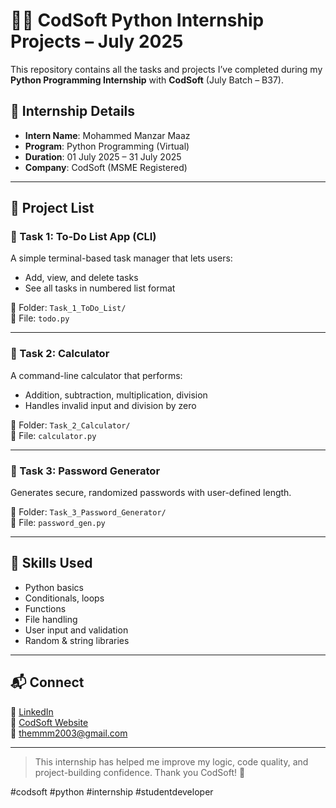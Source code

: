 # 👨‍💻 CodSoft Python Internship Projects – July 2025

This repository contains all the tasks and projects I’ve completed during my **Python Programming Internship** with **CodSoft** (July Batch – B37).

## 🔗 Internship Details
- **Intern Name**: Mohammed Manzar Maaz
- **Program**: Python Programming (Virtual)
- **Duration**: 01 July 2025 – 31 July 2025
- **Company**: CodSoft (MSME Registered)

---

## 📌 Project List

### 🚀 Task 1: To-Do List App (CLI)
A simple terminal-based task manager that lets users:
- Add, view, and delete tasks
- See all tasks in numbered list format

📂 Folder: `Task_1_ToDo_List/`  
📄 File: `todo.py`

---

### 🧮 Task 2: Calculator
A command-line calculator that performs:
- Addition, subtraction, multiplication, division
- Handles invalid input and division by zero

📂 Folder: `Task_2_Calculator/`  
📄 File: `calculator.py`

---

### 🔐 Task 3: Password Generator
Generates secure, randomized passwords with user-defined length.

📂 Folder: `Task_3_Password_Generator/`  
📄 File: `password_gen.py`

---

## 🧠 Skills Used
- Python basics
- Conditionals, loops
- Functions
- File handling
- User input and validation
- Random & string libraries

---

## 📬 Connect
🔗 [LinkedIn](www.linkedin.com/in/mohammed-manzar-maaz)  
📁 [CodSoft Website](https://www.codsoft.in)  
📧 themmm2003@gmail.com

---

> This internship has helped me improve my logic, code quality, and project-building confidence. Thank you CodSoft! 🙏

#codsoft #python #internship #studentdeveloper
